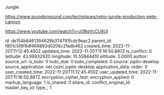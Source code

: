 Jungle

https://www.soundonsound.com/techniques/retro-jungle-production-pete-cannon

https://www.youtube.com/watch?v=z0BqVcCU8UI

id: de154b8461394628b374791fcdc9eac2
parent_id: f801c5f8f9df468892d0206c2fadb462
created_time: 2022-11-20T11:12:45.450Z
updated_time: 2022-11-20T11:16:50.887Z
is_conflict: 0
latitude: 43.99932920
longitude: 10.55844410
altitude: 0.0000
author: 
source_url: 
is_todo: 0
todo_due: 0
todo_completed: 0
source: joplin-desktop
source_application: net.cozic.joplin-desktop
application_data: 
order: 0
user_created_time: 2022-11-20T11:12:45.450Z
user_updated_time: 2022-11-20T11:16:50.887Z
encryption_cipher_text: 
encryption_applied: 0
markup_language: 1
is_shared: 0
share_id: 
conflict_original_id: 
master_key_id: 
type_: 1